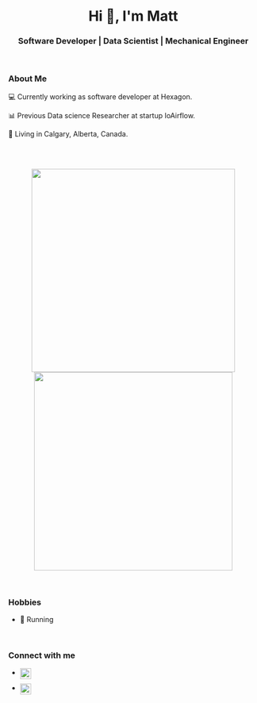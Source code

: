 <h1 align="center">Hi 👋, I'm Matt</h1>
<h3 align="center"> Software Developer | Data 
Scientist | Mechanical Engineer </h3>
<br />

### About Me
💻 Currently working as software developer at Hexagon.

📊 Previous Data science Researcher at startup IoAirflow. 

🤠 Living in Calgary, Alberta, Canada. 

<br />

<br />
<p align="center">
<img src="https://github-readme-stats.vercel.app/api?username=mattcann1&count_private=true&theme=dracula&show_icons=true" width="410"/>
<img src="https://github-readme-stats.vercel.app/api/top-langs/?username=mattcann1&count_private=true&layout=compact&theme=dracula" width="400" />
</p>

<br />


### Hobbies
- 🏃 Running

<br />



### Connect with me

- [<img align="left" width="22px" src="https://cdn-icons-png.flaticon.com/512/174/174857.png" />][linkedin]<br>

- [<img align="left" width="22px" src="https://www.clipartmax.com/png/full/293-2939202_website-development-customisation-web-design-website-icon.png" />][website]


[born_to_run]: https://www.amazon.ca/Born-Run-Hidden-Superathletes-Greatest/dp/0307279189

[sapiens]: https://www.amazon.ca/Sapiens-Humankind-Yuval-Noah-Harari/dp/0771038518/ref=sr_1_1?gclid=CjwKCAiArOqOBhBmEiwAsgeLmTJ_cDqm5OjQSj7kee5QQk9lrqYaWkjivbsBD5QW9siry6SPnohOrhoCabsQAvD_BwE&hvadid=208410990896&hvdev=c&hvlocphy=9001173&hvnetw=g&hvqmt=e&hvrand=11605603815499735183&hvtargid=kwd-297764258349&hydadcr=22426_9261600&keywords=sapiens+book&qid=1641752704&sr=8-1

[Productivity]: https://open.spotify.com/playlist/09EmW8vR87oa3CGq6qBrNK?si=92d57c62d2384e9a

[donda]: https://open.spotify.com/album/5CnpZV3q5BcESefcB3WJmz?si=zW2Odi8oSYKXHHkBlkePHQ

[linkedin]: www.linkedin.com/in/matthew-cann
 
 [website]: https://mattcann1.github.io/mattcann1/
